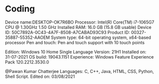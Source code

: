 # Coding

Device name:DESKTOP-OK7R6BO
Processor: Intel(R) Core(TM) i7-1065G7 CPU @ 1.30GHz   1.50 GHz
Installed RAM: 16.0 GB (15.8 GB usable)
Device ID: 50C7892A-0C43-4A7F-8508-A7CABAD93C93
Product ID: 00327-35887-55352-AAOEM
System type: 64-bit operating system, x64-based processor
Pen and touch: Pen and touch support with 10 touch points

Edition: Windows 10 Home Single Language
Version: 21H1
Installed on: 31-‎07-‎2021
OS build: 19043.1151
Experience: Windows Feature Experience Pack 120.2212.3530.0

@Pawan Kumar Chatterjee
Languages: C, C++, Java, HTML, CSS, Python, Shell Script.
Edited on: 03/08/2021
